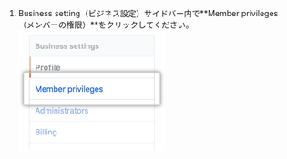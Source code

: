 1. Business setting（ビジネス設定）サイドバー内で**Member privileges（メンバーの権限）**をクリックしてください。 ![ビジネスアカウント設定サイドバー内のメンバー権限タブ](/assets/images/help/business-accounts/settings-member-privileges-tab.png)

